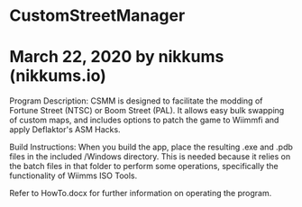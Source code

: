 # CustomStreetManager
# March 22, 2020 by nikkums (nikkums.io)

Program Description:
CSMM is designed to facilitate the modding of Fortune Street (NTSC) or Boom Street (PAL). It allows easy bulk 
swapping of custom maps, and includes options to patch the game to Wiimmfi and apply Deflaktor's ASM Hacks.

Build Instructions:
When you build the app, place the resulting .exe and .pdb files in the included /Windows directory. 
This is needed because it relies on the batch files in that folder to perform some operations, specifically 
the functionality of Wiimms ISO Tools.

Refer to HowTo.docx for further information on operating the program.
